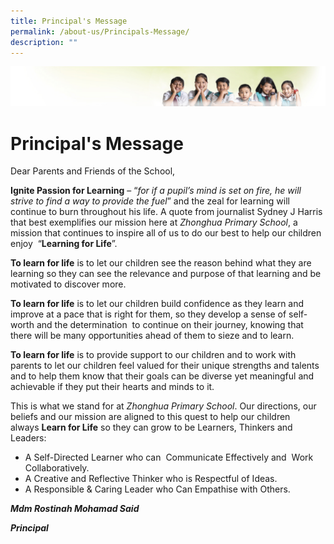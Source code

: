 ```yaml
---
title: Principal's Message
permalink: /about-us/Principals-Message/
description: ""
---
```

![](/images/Banner.jpg)

Principal's Message
===================

Dear Parents and Friends of the School,

**Ignite Passion for Learning** – “_for if a pupil’s mind is set on fire, he will strive to find a way to provide the fuel_” and the zeal for learning will continue to burn throughout his life. A quote from journalist Sydney J Harris that best exemplifies our mission here at _Zhonghua Primary School_, a mission that continues to inspire all of us to do our best to help our children enjoy  “**Learning for Life**”.  

**To learn for life** is to let our children see the reason behind what they are learning so they can see the relevance and purpose of that learning and be motivated to discover more.

**To learn for life** is to let our children build confidence as they learn and improve at a pace that is right for them, so they develop a sense of self-worth and the determination  to continue on their journey, knowing that there will be many opportunities ahead of them to sieze and to learn.

**To learn for life** is to provide support to our children and to work with parents to let our children feel valued for their unique strengths and talents and to help them know that their goals can be diverse yet meaningful and achievable if they put their hearts and minds to it.

This is what we stand for at _Zhonghua Primary School_. Our directions, our beliefs and our mission are aligned to this quest to help our children always **Learn for Life** so they can grow to be Learners, Thinkers and Leaders:

*   A Self-Directed Learner who can  Communicate Effectively and  Work Collaboratively.
*   A Creative and Reflective Thinker who is Respectful of Ideas.
*   A Responsible & Caring Leader who Can Empathise with Others.

**_Mdm Rostinah Mohamad Said_**

**_Principal_**